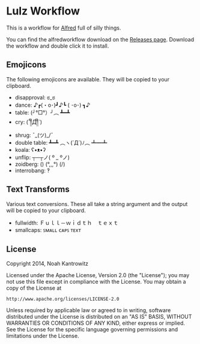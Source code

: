 Lulz Workflow
=============

This is a workflow for [Alfred](http://www.alfredapp.com/) full of silly things.

You can find the alfredworkflow download on the [Releases page](https://github.com/coderanger/alfred-lulz/releases).
Download the workflow and double click it to install.

Emojicons
---------

The following emojicons are available. They will be copied to your clipboard.

* disapproval: ಠ_ಠ
* dance: ♪┏(・o･)┛♪┗ ( ･o･) ┓♪
* table: (╯°□°）╯︵ ┻━┻
* cry: (´༎ຶД༎ຶ`)
* shrug: ¯\_(ツ)_/¯
* double table: ┻━┻ ︵ヽ(`Д´)ﾉ︵ ┻━┻
* koala: ʕ•ᴥ•ʔ
* unflip: ┬─┬ノ( º _ ºノ)
* zoidberg: (\) (°,,,°) (/)
* interrobang: ‽

Text Transforms
---------------

Various text conversions. These all take a string argument and the output will
be copied to your clipboard.

* fullwidth: Ｆｕｌｌ－ｗｉｄｔｈ　ｔｅｘｔ
* smallcaps: ꜱᴍᴀʟʟ ᴄᴀᴘꜱ ᴛᴇxᴛ

License
-------

Copyright 2014, Noah Kantrowitz

Licensed under the Apache License, Version 2.0 (the "License");
you may not use this file except in compliance with the License.
You may obtain a copy of the License at

    http://www.apache.org/licenses/LICENSE-2.0

Unless required by applicable law or agreed to in writing, software
distributed under the License is distributed on an "AS IS" BASIS,
WITHOUT WARRANTIES OR CONDITIONS OF ANY KIND, either express or implied.
See the License for the specific language governing permissions and
limitations under the License.
